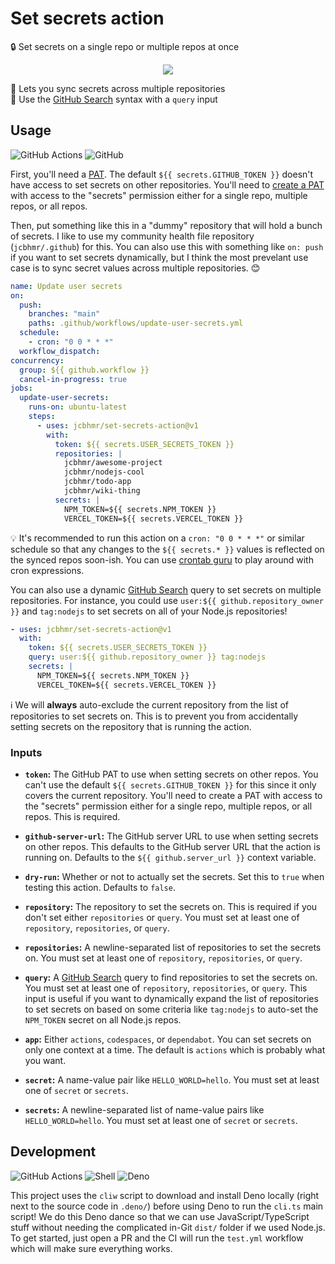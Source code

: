 # Set secrets action

🔒 Set secrets on a single repo or multiple repos at once

<div align="center">

![](https://user-images.githubusercontent.com/61068799/241797648-5b80f961-78cc-4e3a-a302-637e6cea2bff.png)

</div>

🔄 Lets you sync secrets across multiple repositories \
🔎 Use the [GitHub Search] syntax with a `query` input

## Usage

![GitHub Actions](https://img.shields.io/static/v1?style=for-the-badge&message=GitHub+Actions&color=2088FF&logo=GitHub+Actions&logoColor=FFFFFF&label=)
![GitHub](https://img.shields.io/static/v1?style=for-the-badge&message=GitHub&color=181717&logo=GitHub&logoColor=FFFFFF&label=)

First, you'll need a [PAT]. The default `${{ secrets.GITHUB_TOKEN }}` doesn't
have access to set secrets on other repositories. You'll need to [create a PAT]
with access to the "secrets" permission either for a single repo, multiple
repos, or all repos.

Then, put something like this in a "dummy" repository that will hold a bunch of
secrets. I like to use my community health file repository (`jcbhmr/.github`)
for this. You can also use this with something like `on: push` if you want to
set secrets dynamically, but I think the most prevelant use case is to sync
secret values across multiple repositories. 😊

```yml
name: Update user secrets
on:
  push:
    branches: "main"
    paths: .github/workflows/update-user-secrets.yml
  schedule:
    - cron: "0 0 * * *"
  workflow_dispatch:
concurrency:
  group: ${{ github.workflow }}
  cancel-in-progress: true
jobs:
  update-user-secrets:
    runs-on: ubuntu-latest
    steps:
      - uses: jcbhmr/set-secrets-action@v1
        with:
          token: ${{ secrets.USER_SECRETS_TOKEN }}
          repositories: |
            jcbhmr/awesome-project
            jcbhmr/nodejs-cool
            jcbhmr/todo-app
            jcbhmr/wiki-thing
          secrets: |
            NPM_TOKEN=${{ secrets.NPM_TOKEN }}
            VERCEL_TOKEN=${{ secrets.VERCEL_TOKEN }}
```

💡 It's recommended to run this action on a `cron: "0 0 * * *"` or similar
schedule so that any changes to the `${{ secrets.* }}` values is reflected on
the synced repos soon-ish. You can use [crontab guru] to play around with cron
expressions.

You can also use a dynamic [GitHub Search] query to set secrets on multiple
repositories. For instance, you could use `user:${{ github.repository_owner }}`
and `tag:nodejs` to set secrets on all of your Node.js repositories!

```yml
- uses: jcbhmr/set-secrets-action@v1
  with:
    token: ${{ secrets.USER_SECRETS_TOKEN }}
    query: user:${{ github.repository_owner }} tag:nodejs
    secrets: |
      NPM_TOKEN=${{ secrets.NPM_TOKEN }}
      VERCEL_TOKEN=${{ secrets.VERCEL_TOKEN }}
```

ℹ We will **always** auto-exclude the current repository from the list of
repositories to set secrets on. This is to prevent you from accidentally setting
secrets on the repository that is running the action.

### Inputs

- **`token`:** The GitHub PAT to use when setting secrets on other repos. You
  can't use the default `${{ secrets.GITHUB_TOKEN }}` for this since it only
  covers the current repository. You'll need to create a PAT with access to the
  "secrets" permission either for a single repo, multiple repos, or all repos.
  This is required.

- **`github-server-url`:** The GitHub server URL to use when setting secrets on
  other repos. This defaults to the GitHub server URL that the action is running
  on. Defaults to the `${{ github.server_url }}` context variable.

- **`dry-run`:** Whether or not to actually set the secrets. Set this to `true`
  when testing this action. Defaults to `false`.

- **`repository`:** The repository to set the secrets on. This is required if
  you don't set either `repositories` or `query`. You must set at least one of
  `repository`, `repositories`, or `query`.

- **`repositories`:** A newline-separated list of repositories to set the
  secrets on. You must set at least one of `repository`, `repositories`, or
  `query`.

- **`query`:** A [GitHub Search] query to find repositories to set the secrets
  on. You must set at least one of `repository`, `repositories`, or `query`.
  This input is useful if you want to dynamically expand the list of
  repositories to set secrets on based on some criteria like `tag:nodejs` to
  auto-set the `NPM_TOKEN` secret on all Node.js repos.

- **`app`:** Either `actions`, `codespaces`, or `dependabot`. You can set
  secrets on only one context at a time. The default is `actions` which is
  probably what you want.

- **`secret`:** A name-value pair like `HELLO_WORLD=hello`. You must set at
  least one of `secret` or `secrets`.

- **`secrets`:** A newline-separated list of name-value pairs like
  `HELLO_WORLD=hello`. You must set at least one of `secret` or `secrets`.

## Development

![GitHub Actions](https://img.shields.io/static/v1?style=for-the-badge&message=GitHub+Actions&color=2088FF&logo=GitHub+Actions&logoColor=FFFFFF&label=)
![Shell](https://img.shields.io/static/v1?style=for-the-badge&message=Shell&color=4EAA25&logo=GNU+Bash&logoColor=FFFFFF&label=)
![Deno](https://img.shields.io/static/v1?style=for-the-badge&message=Deno&color=000000&logo=Deno&logoColor=FFFFFF&label=)

This project uses the `cliw` script to download and install Deno locally (right
next to the source code in `.deno/`) before using Deno to run the `cli.ts` main
script! We do this Deno dance so that we can use JavaScript/TypeScript stuff
without needing the complicated in-Git `dist/` folder if we used Node.js. To get
started, just open a PR and the CI will run the `test.yml` workflow which will
make sure everything works.

<!-- prettier-ignore-start -->
[crontab guru]: https://crontab.guru/
[PAT]: https://docs.github.com/en/github/authenticating-to-github/keeping-your-account-and-data-secure/creating-a-personal-access-token
[create a PAT]: https://github.com/settings/tokens?type=beta
[GitHub Search]: https://github.com/search
<!-- prettier-ignore-end -->
